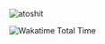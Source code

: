 <p align="left"> <img src="https://komarev.com/ghpvc/?username=atoshit&color=000000" alt="atoshit" /> </p>
<img src="https://wakatime.com/badge/user/b80a78b6-41e6-48c6-a58a-db5623a3486e/project/de8052a8-ceaa-40ec-8c6e-6314d7da162f.svg" alt="Wakatime Total Time"/>
